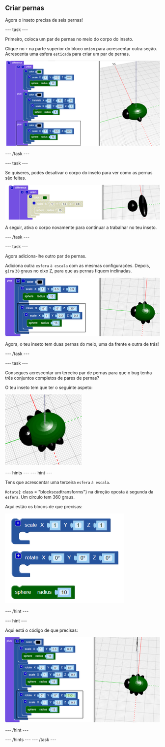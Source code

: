 ## Criar pernas

Agora o inseto precisa de seis pernas!

--- task ---

Primeiro, coloca um par de pernas no meio do corpo do inseto.

Clique no `+` na parte superior do bloco `union` para acrescentar outra seção. Acrescenta uma esfera `esticada` para criar um par de pernas.

![captura de ecrã](images/bug-legs-middle-annotated.png)

--- /task ---

--- task ---

Se quiseres, podes desativar o corpo do inseto para ver como as pernas são feitas.

![captura de ecrã](images/bug-legs-disable.png)

A seguir, ativa o corpo novamente para continuar a trabalhar no teu inseto.

--- /task ---

--- task ---

Agora adiciona-lhe outro par de pernas.

Adiciona outra `esfera` `à escala` com as mesmas configurações. Depois, `gira` `30` graus no eixo Z, para que as pernas fiquem inclinadas.

![captura de ecrã](images/bug-legs-2-annotated.png)

Agora, o teu inseto tem duas pernas do meio, uma da frente e outra de trás!

--- /task ---

--- task ---

Consegues acrescentar um terceiro par de pernas para que o bug tenha três conjuntos completos de pares de pernas?

O teu inseto tem que ter o seguinte aspeto:

![captura de ecrã](images/bug-finished.png)

--- hints --- --- hint ---

Tens que acrescentar uma terceira `esfera` `à escala`.

`Rotate`{: class = "blockscadtransforms"} na direção oposta à segunda da `esfera`. Um círculo tem 360 graus.

Aqui estão os blocos de que precisas:

![captura de ecrã](images/bug-legs-blocks.png)

--- /hint ---

--- hint ---

Aqui está o código de que precisas:

![captura de ecrã](images/bug-legs-3-annotated.png)

--- /hint ---

--- /hints --- --- /task ---